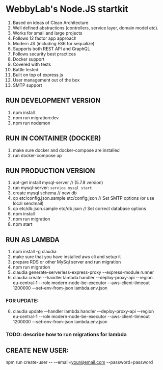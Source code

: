 # WebbyLab's Node.JS startkit

1. Based on ideas of Clean Architecture
2. Well defined abstractions (controllers, service layer, domain model etc).
3. Works for small and large projects
4. Follows 12 factor app approach
5. Modern JS (including ES6 for sequalize)
6. Supports both REST API and GraphQL
7. Follows security best practices
8. Docker support
9. Covered with tests
10. Battle tested
11. Built on top of express.js
12. User management out of the box
13. SMTP support


## RUN DEVELOPMENT VERSION
1. npm install
2. npm run migration:dev
3. npm run nodemon

## RUN IN CONTAINER (DOCKER)
1. make sure docker and docker-compose are installed 
2. run docker-compose up

## RUN PRODUCTION VERSION
1. apt-get install mysql-server // (5.7.8 version)
2. run mysql-server: ```service mysql start```
3. create mysql schema // new db
4. cp etc/config.json.sample etc/config.json // Set SMTP options (or use local sendmail)
5. cp etc/db.json.sample etc/db.json // Set correct database options
6. npm install
7. npm run migration
8. npm start


## RUN AS LAMBDA
1. npm install -g claudia
2. make sure that you have installed aws cli and setup it
3. prepare RDS or other MySql server and run migration
3. npm run migration
4. claudia generate-serverless-express-proxy --express-module runner
5. claudia create --handler lambda.handler --deploy-proxy-api --region eu-central-1 --role modern-node-be-executor --aws-client-timeout 1200000 --set-env-from-json lambda.env.json

### FOR UPDATE:
6. claudia update --handler lambda.handler --deploy-proxy-api --region eu-central-1 --role modern-node-be-executor --aws-client-timeout 1200000 --set-env-from-json lambda.env.json 

### TODO: describe how to run migrations for lambda


## CREATE NEW USER:
npm run create-user -- --email=your@email.com --password=password
